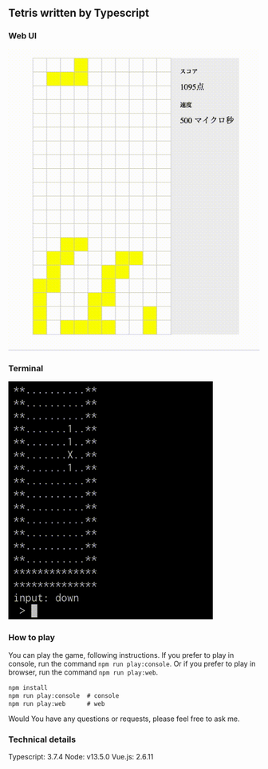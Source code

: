 ## Tetris written by Typescript


### Web UI
![Web UI](https://raw.githubusercontent.com/takuma-saito/tetris/489917b8cc0d4527bcf3f4e2834a053764be8344/movies/web.gif)

### Terminal
![Tetris Terminal](https://raw.githubusercontent.com/takuma-saito/tetris/41f691a9582390544127f4d64519a7a44ec9f124/movies/terminal.gif)

### How to play
You can play the game, following instructions.
If you prefer to play in console, run the command `npm run play:console`.
Or if you prefer to play in browser, run the command `npm run play:web`.

```shell
npm install
npm run play:console  # console
npm run play:web      # web
```

Would You have any questions or requests, please feel free to ask me.

### Technical details

Typescript: 3.7.4
Node: v13.5.0
Vue.js: 2.6.11
